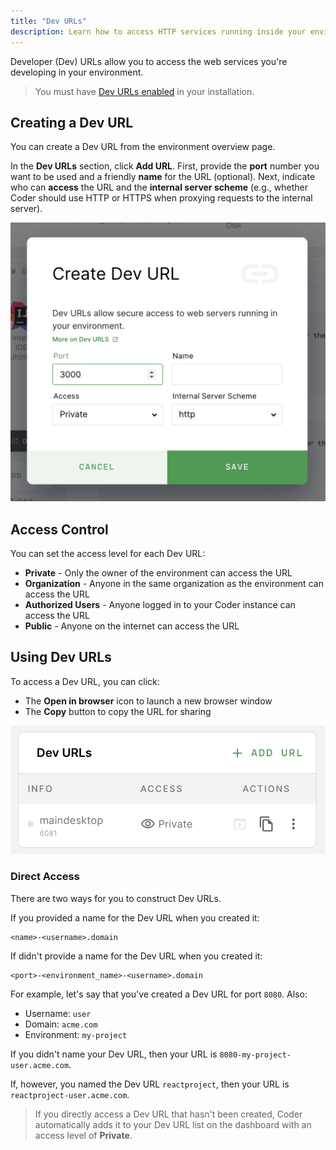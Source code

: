 ```yaml
---
title: "Dev URLs"
description: Learn how to access HTTP services running inside your environment.
---
```


Developer (Dev) URLs allow you to access the web services you're developing in
your environment.

> You must have [Dev URLs enabled](../admin/devurls.md) in your installation.

## Creating a Dev URL

You can create a Dev URL from the environment overview page.

In the **Dev URLs** section, click **Add URL**. First, provide the **port**
number you want to be used and a friendly **name** for the URL (optional). Next,
indicate who can **access** the URL and the **internal server scheme** (e.g.,
whether Coder should use HTTP or HTTPS when proxying requests to the internal
server).

![Create a Dev URL](../assets/create-devurl.png)

## Access Control

You can set the access level for each Dev URL:

- **Private** - Only the owner of the environment can access the URL
- **Organization** - Anyone in the same organization as the environment can
  access the URL
- **Authorized Users** - Anyone logged in to your Coder instance can access the
  URL
- **Public** - Anyone on the internet can access the URL

## Using Dev URLs

To access a Dev URL, you can click:

- The **Open in browser** icon to launch a new browser window
- The **Copy** button to copy the URL for sharing

![Dev URLs List](../assets/devurls.png)

### Direct Access

There are two ways for you to construct Dev URLs.

If you provided a name for the Dev URL when you created it:

```text
<name>-<username>.domain
```

If didn't provide a name for the Dev URL when you created it:

```text
<port>-<environment_name>-<username>.domain
```

For example, let's say that you've created a Dev URL for port `8080`. Also:

- Username: `user`
- Domain: `acme.com`
- Environment: `my-project`

If you didn't name your Dev URL, then your URL is
`8080-my-project-user.acme.com`.

If, however, you named the Dev URL `reactproject`, then your URL is
`reactproject-user.acme.com`.

> If you directly access a Dev URL that hasn't been created, Coder automatically
> adds it to your Dev URL list on the dashboard with an access level of
> **Private**.
